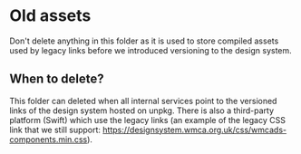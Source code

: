 # Old assets

Don't delete anything in this folder as it is used to store compiled assets used by legacy links before we introduced versioning to the design system.

## When to delete?

This folder can deleted when all internal services point to the versioned links of the design system hosted on unpkg.
There is also a third-party platform (Swift) which use the legacy links (an example of the legacy CSS link that we still support: https://designsystem.wmca.org.uk/css/wmcads-components.min.css).

